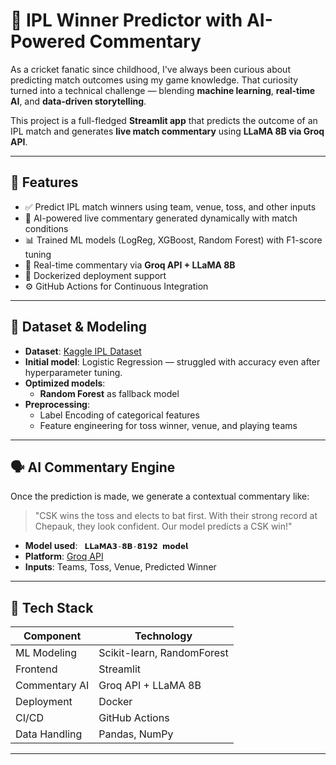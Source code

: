 # 🏏 IPL Winner Predictor with AI-Powered Commentary

As a cricket fanatic since childhood, I've always been curious about predicting match outcomes using my game knowledge. That curiosity turned into a technical challenge — blending **machine learning**, **real-time AI**, and **data-driven storytelling**.

This project is a full-fledged **Streamlit app** that predicts the outcome of an IPL match and generates **live match commentary** using **LLaMA 8B via Groq API**.

---

## 🚀 Features

- ✅ Predict IPL match winners using team, venue, toss, and other inputs
- 🧠 AI-powered live commentary generated dynamically with match conditions
- 📊 Trained ML models (LogReg, XGBoost, Random Forest) with F1-score tuning
- 💬 Real-time commentary via **Groq API + LLaMA 8B**
- 🐳 Dockerized deployment support
- ⚙️ GitHub Actions for Continuous Integration

---

## 🧪 Dataset & Modeling

- **Dataset**: [Kaggle IPL Dataset](https://www.kaggle.com/datasets)
- **Initial model**: Logistic Regression — struggled with accuracy even after hyperparameter tuning.
- **Optimized models**:
  - **Random Forest** as fallback model
- **Preprocessing**:
  - Label Encoding of categorical features
  - Feature engineering for toss winner, venue, and playing teams

---

## 🗣️ AI Commentary Engine

Once the prediction is made, we generate a contextual commentary like:

> "CSK wins the toss and elects to bat first. With their strong record at Chepauk, they look confident. Our model predicts a CSK win!"

- **Model used**: ` 𝗟𝗟𝗮𝗠𝗔𝟯-𝟴𝗕-𝟴𝟭𝟵𝟮 𝗺𝗼𝗱𝗲𝗹`
- **Platform**: [Groq API](https://console.groq.com/)
- **Inputs**: Teams, Toss, Venue, Predicted Winner

---

## 🧰 Tech Stack

| Component      | Technology                        |
|----------------|------------------------------------|
| ML Modeling    | Scikit-learn, RandomForest         |
| Frontend       | Streamlit                          |
| Commentary AI  | Groq API + LLaMA 8B                |
| Deployment     | Docker                             |
| CI/CD          | GitHub Actions                     |
| Data Handling  | Pandas, NumPy                      |

---



